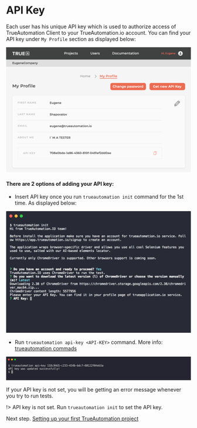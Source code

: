 # API Key

Each user has his unique API key which is used to authorize access of TrueAutomation Client to your TrueAutomation.io account. You can find your API key under `My Profile` section as displayed below:

![API Key Сloud](../_images/api-key.png 'API Key Сloud')

#### There are 2 options of adding your API key:

- Insert API key once you run `trueautomation init` command for the 1st time. As displayed below:

![API Key Сlient](../_images/api-key-client.png 'API Key Сlient')

- Run `trueautomation api-key <API-KEY>` command. More info: [trueautomation commads](/client/commands.md#setting-api-key)

![API Key Command](../_images/api-key-command.png 'API Key Command')

If your API key is not set, you will be getting an error message whenever you try to run tests.

!> API key is not set. Run `trueautomation init` to set the API key.

Next step. [Setting up your first TrueAutomation project](/getting-started/project-setup.md)